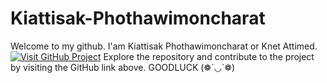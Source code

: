 # Kiattisak-Phothawimoncharat
Welcome to my github. I'am Kiattisak Phothawimoncharat or Knet Attimed.
[![Visit GitHub Project](https://img.shields.io/badge/Visit-GitHub-blue?style=for-the-badge&logo=github)](https://github.com/KnetAttimed)
Explore the repository and contribute to the project by visiting the GitHub link above. GOODLUCK (❁´◡`❁)
